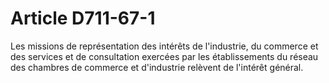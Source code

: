 # Article D711-67-1

Les missions de représentation des intérêts de l'industrie, du commerce et des services et de consultation exercées par les établissements du réseau des chambres de commerce et d'industrie relèvent de l'intérêt général.
